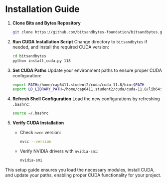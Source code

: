 
# Installation Guide

1. **Clone Bits and Bytes Repository**
   ```bash
   git clone https://github.com/bitsandbytes-foundation/bitsandbytes.git
   ```

2. **Run CUDA Installation Script**
   Change directory to `bitsandbytes` if needed, and install the required CUDA version:
   ```bash
   cd bitsandbytes
   python install_cuda.py 118
   ```

3. **Set CUDA Paths**
   Update your environment paths to ensure proper CUDA configuration:
   ```bash
   export PATH=/home/cap6411.student2/cuda/cuda-11.8/bin:$PATH
   export LD_LIBRARY_PATH=/home/cap6411.student2/cuda/cuda-11.8/lib64:$LD_LIBRARY_PATH
   ```

4. **Refresh Shell Configuration**
   Load the new configurations by refreshing `.bashrc`:
   ```bash
   source ~/.bashrc
   ```

5. **Verify CUDA Installation**
   - Check `nvcc` version:
     ```bash
     nvcc --version
     ```
   - Verify NVIDIA drivers with `nvidia-smi`:
     ```bash
     nvidia-smi
     ```

This setup guide ensures you load the necessary modules, install CUDA, and update your paths, enabling proper CUDA functionality for your project.
